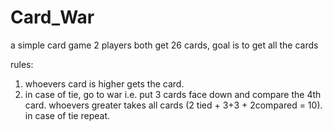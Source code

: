 # Card_War
a simple card game 
2 players both get 26 cards, goal is to get all the cards

rules:
  1. whoevers card is higher gets the card.
  2. in case of tie, go to war i.e. put 3 cards face down and compare the 4th card. whoevers greater takes all cards (2 tied + 3+3 + 2compared = 10). in case of tie repeat.
